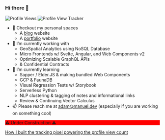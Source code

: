 ### Hi there 👋
![Profile Views](https://img.shields.io/endpoint?url=https%3A%2F%2Fportfolio-manuel.web.app%2Ftracking-total)
![Profile View Tracker](https://portfolio-manuel.web.app/tracking-image)

- 🌌 Checkout my personal spaces
  - A [blog](https://blog.manuel.dev) website
  - A [portfolio](https://adam.manuel.dev) website
- 🔭 I’m currently working with
  - GeoSpatial Analytics using NoSQL Database
  - Micro Frontends w/ Svelte, Angular, and Web Components v2
  - Optimizing Scalable GraphQL APIs
  - & Confidential Contracts
- 🌱 I’m currently learning 
  - Sapper / Elder.JS & making bundled Web Components
  - GCP & FaunaDB
  - Visual Regression Tests w/ Storybook
  - Serverless Python
  - NLP clustering & tagging of notes and informational links 
  - Review & Continuing Vector Calculus
- 📫 Please reach me at adam@manuel.dev (especially if you are working on something cool)

<p style="background: red"> ⚠ Under Construction ⚠ </p>

[How I built the tracking pixel powering the profile view count](http://manuel.dev/blog/serverless-pixel)
